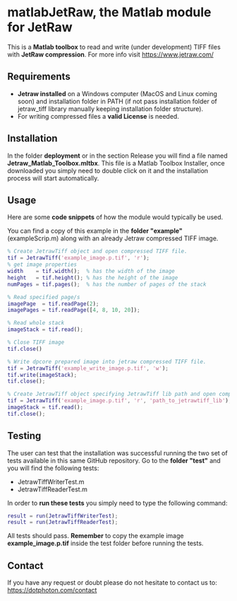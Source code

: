 # matlabJetRaw, the Matlab module for JetRaw  

This is a **Matlab toolbox** to read and write (under development) TIFF files with **JetRaw compression**. For more info visit
https://www.jetraw.com/


## Requirements
- **Jetraw installed** on a Windows computer (MacOS and Linux coming soon) and installation folder in PATH (if not pass installation folder of jetraw_tiff library manually keeping installation folder structure).
- For writing compressed files a **valid License** is needed. 

## Installation
In the folder **deployment** or in the section Release you will find a file named **Jetraw_Matlab_Toolbox.mltbx**. This file is a Matlab Toolbox Installer, once downloaded you simply need to double click on it and the installation process will start automatically. 

## Usage
Here are some **code snippets** of how the module would typically be used. 

You can find a copy of this example in the **folder "example"** (exampleScrip.m) along with an
already Jetraw compressed TIFF image.

```matlab
% Create JetrawTiff object and open compressed TIFF file.
tif = JetrawTiff('example_image.p.tif', 'r');
% get image properties
width    = tif.width();  % has the width of the image
height   = tif.height(); % has the height of the image
numPages = tif.pages();  % has the number of pages of the stack

% Read specified page/s
imagePage  = tif.readPage(2);
imagePages = tif.readPage([4, 8, 10, 20]);

% Read whole stack
imageStack = tif.read();

% Close TIFF image
tif.close()

% Write dpcore prepared image into jetraw compressed TIFF file. 
tif = JetrawTiff('example_write_image.p.tif', 'w');
tif.write(imageStack);
tif.close();

% Create JetrawTiff object specifying JetrawTiff lib path and open compressed TIFF file.
tif = JetrawTiff('example_image.p.tif', 'r', 'path_to_jetrawtiff_lib');
imageStack = tif.read();
tif.close();
```

## Testing
The user can test that the installation was successful running the two set of tests available in this same GitHub repository. Go to the **folder "test"** and 
you will find the following tests:

- JetrawTiffWriterTest.m 
- JetrawTiffReaderTest.m 

In order to **run these tests** you simply need to type the following command:

```matlab
result = run(JetrawTiffWriterTest);
result = run(JetrawTiffReaderTest);
```

All tests should pass. 
**Remember** to copy the example image **example_image.p.tif** inside the test folder before running the tests. 

## Contact

If you have any request or doubt please do not hesitate to contact us to:
https://dotphoton.com/contact
